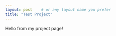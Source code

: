 ```yaml
---
layout: post    # or any layout name you prefer
title: "Test Project"
---
```

Hello from my project page!